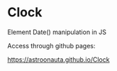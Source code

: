 # Clock
Element Date() manipulation in JS

Access through github pages:

https://astroonauta.github.io/Clock
